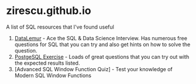 # zirescu.github.io
A list of SQL resources that I've found useful
1. [DataLemur](https://datalemur.com/?referralCode=5fammFLt) - Ace the SQL & Data Science Interview.  Has numerous free questions for SQL that you can try and also get hints on how to solve the question. 
2. [PostgeSQL Exercise](https://pgexercises.com/) - Loads of great questions that you can try out with the expected results listed. 
3. [Advanced SQL Window Function Quiz] - Test your knowledge of Modern SQL Window Functions



